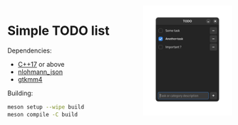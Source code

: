 <img src="./resources/preview.png" align="right" width="200px" height="auto"/>

# Simple TODO list

Dependencies:
- [C++17](https://en.cppreference.com/w/cpp/17) or above
- [nlohmann_json](https://github.com/nlohmann/json)
- [gtkmm4](https://gtkmm.gnome.org/fr/download.html)

Building:
```bash
meson setup --wipe build
meson compile -C build
```
